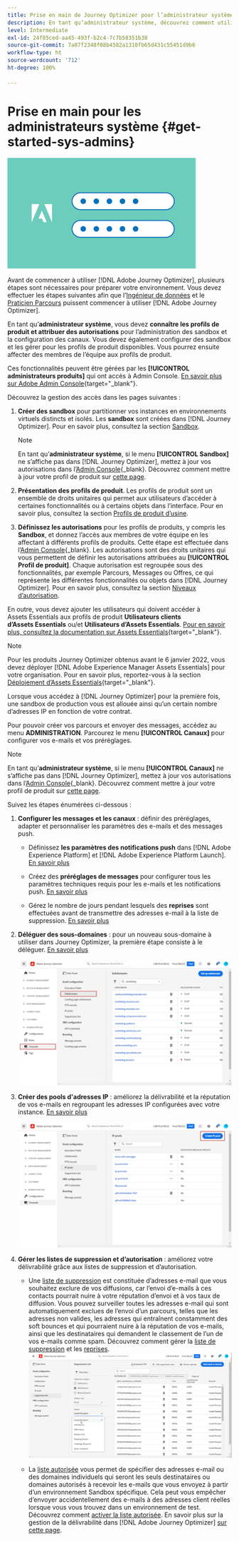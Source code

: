 ```yaml
---
title: Prise en main de Journey Optimizer pour l’administrateur système
description: En tant qu’administrateur système, découvrez comment utiliser Journey Optimizer
level: Intermediate
exl-id: 24f85ced-aa45-493f-b2c4-7c7b58351b38
source-git-commit: 7a07f2348f08b4582a1310fb65d431c55451d9b6
workflow-type: ht
source-wordcount: '712'
ht-degree: 100%

---
```


# Prise en main pour les administrateurs système {#get-started-sys-admins}

![administrateur](assets/do-not-localize/user-2.png)

Avant de commencer à utiliser [!DNL Adobe Journey Optimizer], plusieurs étapes sont nécessaires pour préparer votre environnement. Vous devez effectuer les étapes suivantes afin que l’[Ingénieur de données](data-engineer.md) et le [Praticien Parcours](marketer.md) puissent commencer à utiliser [!DNL Adobe Journey Optimizer]. 


En tant qu’**administrateur système**, vous devez **connaître les profils de produit et attribuer des autorisations** pour l’administration des sandbox et la configuration des canaux. Vous devez également configurer des sandbox et les gérer pour les profils de produit disponibles. Vous pourrez ensuite affecter des membres de l’équipe aux profils de produit. 

Ces fonctionnalités peuvent être gérées par les **[!UICONTROL administrateurs produits]** qui ont accès à Admin Console. [En savoir plus sur Adobe Admin Console](https://helpx.adobe.com/fr/enterprise/admin-guide.html){target=&quot;_blank&quot;}.

Découvrez la gestion des accès dans les pages suivantes :

1. **Créer des sandbox** pour partitionner vos instances en environnements virtuels distincts et isolés. Les **sandbox** sont créées dans [!DNL Journey Optimizer]. Pour en savoir plus, consultez la section [Sandbox](../../administration/sandboxes.md). 

   >[!NOTE]
   >En tant qu’**administrateur système**, si le menu **[!UICONTROL Sandbox]** ne s’affiche pas dans [!DNL Journey Optimizer], mettez à jour vos autorisations dans l’[Admin Console](https://adminconsole.adobe.com/){_blank}. Découvrez comment mettre à jour votre profil de produit sur [cette page](../../administration/permissions.md#edit-product-profile). 

1. **Présentation des profils de produit**. Les profils de produit sont un ensemble de droits unitaires qui permet aux utilisateurs d’accéder à certaines fonctionnalités ou à certains objets dans l’interface. Pour en savoir plus, consultez la section [Profils de produit d’usine](../../administration/ootb-product-profiles.md). 

1. **Définissez les autorisations** pour les profils de produits, y compris les **Sandbox**, et donnez l’accès aux membres de votre équipe en les affectant à différents profils de produits. Cette étape est effectuée dans l’[Admin Console](https://adminconsole.adobe.com/){_blank}. Les autorisations sont des droits unitaires qui vous permettent de définir les autorisations attribuées au **[!UICONTROL Profil de produit]**. Chaque autorisation est regroupée sous des fonctionnalités, par exemple Parcours, Messages ou Offres, ce qui représente les différentes fonctionnalités ou objets dans [!DNL Journey Optimizer]. Pour en savoir plus, consultez la section [Niveaux d’autorisation](../../administration/high-low-permissions.md). 

En outre, vous devez ajouter les utilisateurs qui doivent accéder à Assets Essentials aux profils de produit **Utilisateurs clients dʼAssets Essentials** ou/et **Utilisateurs dʼAssets Essentials**. [Pour en savoir plus, consultez la documentation sur Assets Essentials](https://experienceleague.adobe.com/docs/experience-manager-assets-essentials/help/deploy-administer.html?lang=fr){target=&quot;_blank&quot;}.

>[!NOTE]
>Pour les produits Journey Optimizer obtenus avant le 6 janvier 2022, vous devez déployer [!DNL Adobe Experience Manager Assets Essentials] pour votre organisation. Pour en savoir plus, reportez-vous à la section [Déploiement d’Assets Essentials](https://experienceleague.adobe.com/docs/experience-manager-assets-essentials/help/deploy-administer.html?lang=fr){target=&quot;_blank&quot;}.

Lorsque vous accédez à [!DNL Journey Optimizer] pour la première fois, une sandbox de production vous est allouée ainsi qu’un certain nombre d’adresses IP en fonction de votre contrat. 

Pour pouvoir créer vos parcours et envoyer des messages, accédez au menu **ADMINISTRATION**. Parcourez le menu **[!UICONTROL Canaux]** pour configurer vos e-mails et vos préréglages.  

>[!NOTE]
>En tant qu’**administrateur système**, si le menu **[!UICONTROL Canaux]** ne s’affiche pas dans [!DNL Journey Optimizer], mettez à jour vos autorisations dans l’[Admin Console](https://adminconsole.adobe.com/){_blank}. Découvrez comment mettre à jour votre profil de produit sur [cette page](../../administration/permissions.md#edit-product-profile). 

Suivez les étapes énumérées ci-dessous :

1. **Configurer les messages et les canaux** : définir des préréglages, adapter et personnaliser les paramètres des e-mails et des messages push.

   * Définissez **les paramètres des notifications push** dans [!DNL Adobe Experience Platform] et [!DNL Adobe Experience Platform Launch]. [En savoir plus](../../messages/push-gs.md)

   * Créez des **préréglages de messages** pour configurer tous les paramètres techniques requis pour les e-mails et les notifications push. [En savoir plus](../../configuration/message-presets.md)

   * Gérez le nombre de jours pendant lesquels des **reprises** sont effectuées avant de transmettre des adresses e-mail à la liste de suppression. [En savoir plus](../../configuration/manage-suppression-list.md)

1. **Déléguer des sous-domaines** : pour un nouveau sous-domaine à utiliser dans Journey Optimizer, la première étape consiste à le déléguer. [En savoir plus](../../configuration/about-subdomain-delegation.md)

   ![](../../assets/subdomain.png)

1. **Créer des pools d&#39;adresses IP** : améliorez la délivrabilité et la réputation de vos e-mails en regroupant les adresses IP configurées avec votre instance. [En savoir plus](../../configuration/ip-pools.md)

   ![](../../assets/ip-pool.png)

1. **Gérer les listes de suppression et d’autorisation** : améliorez votre délivrabilité grâce aux listes de suppression et d’autorisation. 

   * Une [liste de suppression](../../messages/suppression-list.md) est constituée d’adresses e-mail que vous souhaitez exclure de vos diffusions, car l’envoi d’e-mails à ces contacts pourrait nuire à votre réputation d’envoi et à vos taux de diffusion. Vous pouvez surveiller toutes les adresses e-mail qui sont automatiquement exclues de l’envoi d’un parcours, telles que les adresses non valides, les adresses qui entraînent constamment des soft bounces et qui pourraient nuire à la réputation de vos e-mails, ainsi que les destinataires qui demandent le classement de l’un de vos e-mails comme spam. Découvrez comment gérer la [liste de suppression](../../configuration/manage-suppression-list.md) et les [reprises](../../configuration/retries.md).
   ![](../../assets/suppression-list-filtering-example.png)

   * La [liste autorisée](../../messages/allow-list.md) vous permet de spécifier des adresses e-mail ou des domaines individuels qui seront les seuls destinataires ou domaines autorisés à recevoir les e-mails que vous envoyez à partir d’un environnement Sandbox spécifique. Cela peut vous empêcher d’envoyer accidentellement des e-mails à des adresses client réelles lorsque vous vous trouvez dans un environnement de test. Découvrez comment [activer la liste autorisée](../../messages/allow-list.md).
   En savoir plus sur la gestion de la délivrabilité dans [!DNL Adobe Journey Optimizer] [sur cette page](../../messages/deliverability.md).
